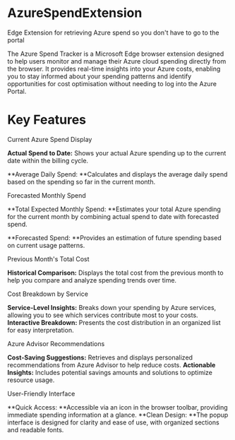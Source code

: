 # AzureSpendExtension
Edge Extension for retrieving Azure spend so you don't have to go to the portal 

The Azure Spend Tracker is a Microsoft Edge browser extension designed to help users monitor and manage their Azure cloud spending directly from the browser. It provides real-time insights into your Azure costs, enabling you to stay informed about your spending patterns and identify opportunities for cost optimisation without needing to log into the Azure Portal.

# Key Features

Current Azure Spend Display

**Actual Spend to Date:** Shows your actual Azure spending up to the current date within the billing cycle.

**Average Daily Spend: **Calculates and displays the average daily spend based on the spending so far in the current month.

Forecasted Monthly Spend

**Total Expected Monthly Spend: **Estimates your total Azure spending for the current month by combining actual spend to date with forecasted spend.

**Forecasted Spend: **Provides an estimation of future spending based on current usage patterns.

Previous Month's Total Cost

**Historical Comparison:** Displays the total cost from the previous month to help you compare and analyze spending trends over time.

Cost Breakdown by Service

**Service-Level Insights:** Breaks down your spending by Azure services, allowing you to see which services contribute most to your costs.
**Interactive Breakdown:** Presents the cost distribution in an organized list for easy interpretation.

Azure Advisor Recommendations

**Cost-Saving Suggestions:** Retrieves and displays personalized recommendations from Azure Advisor to help reduce costs.
**Actionable Insights:** Includes potential savings amounts and solutions to optimize resource usage.

User-Friendly Interface

**Quick Access: **Accessible via an icon in the browser toolbar, providing immediate spending information at a glance.
**Clean Design: **The popup interface is designed for clarity and ease of use, with organized sections and readable fonts.
